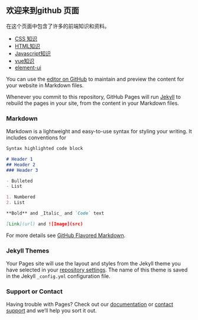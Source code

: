 ## 欢迎来到github 页面

在这个页面中包含了许多的前端知识和资料。

* [CSS 知识](https://github.com/libbGit/person/edit/master/README.md)
* [HTML知识](https://github.com/libbGit/person/edit/master/README.md)
* [Javascript知识](https://github.com/libbGit/person/edit/master/README.md)
* [vue知识](https://github.com/libbGit/person/edit/master/README.md)
* [element-ui](https://github.com/libbGit/person/edit/master/README.md)


 
You can use the [editor on GitHub](https://github.com/libbGit/person/edit/master/README.md) to maintain and preview the content for your website in Markdown files.

Whenever you commit to this repository, GitHub Pages will run [Jekyll](https://jekyllrb.com/) to rebuild the pages in your site, from the content in your Markdown files.

### Markdown

Markdown is a lightweight and easy-to-use syntax for styling your writing. It includes conventions for

```markdown
Syntax highlighted code block

# Header 1
## Header 2
### Header 3

- Bulleted
- List

1. Numbered
2. List

**Bold** and _Italic_ and `Code` text

[Link](url) and ![Image](src)
```

For more details see [GitHub Flavored Markdown](https://guides.github.com/features/mastering-markdown/).

### Jekyll Themes

Your Pages site will use the layout and styles from the Jekyll theme you have selected in your [repository settings](https://github.com/libbGit/person/settings). The name of this theme is saved in the Jekyll `_config.yml` configuration file.

### Support or Contact

Having trouble with Pages? Check out our [documentation](https://help.github.com/categories/github-pages-basics/) or [contact support](https://github.com/contact) and we’ll help you sort it out.
